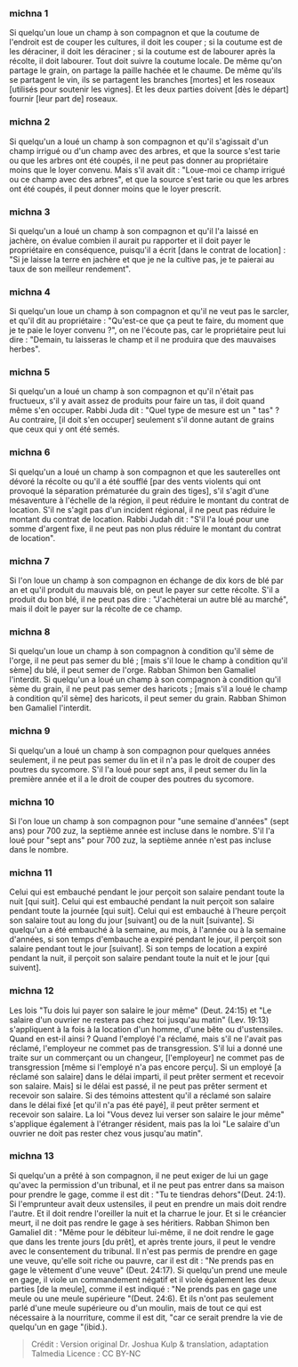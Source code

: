 
### michna 1
Si quelqu'un loue un champ à son compagnon et que la coutume de l'endroit est de couper les cultures, il doit les couper ; si la coutume est de les déraciner, il doit les déraciner ; si la coutume est de labourer après la récolte, il doit labourer. Tout doit suivre la coutume locale. De même qu'on partage le grain, on partage la paille hachée et le chaume. De même qu'ils se partagent le vin, ils se partagent les branches [mortes] et les roseaux [utilisés pour soutenir les vignes]. Et les deux parties doivent [dès le départ] fournir [leur part de] roseaux.

### michna 2
Si quelqu'un a loué un champ à son compagnon et qu'il s'agissait d'un champ irrigué ou d'un champ avec des arbres, et que la source s'est tarie ou que les arbres ont été coupés, il ne peut pas donner au propriétaire moins que le loyer convenu. Mais s'il avait dit : "Loue-moi ce champ irrigué ou ce champ avec des arbres", et que la source s'est tarie ou que les arbres ont été coupés, il peut donner moins que le loyer prescrit.

### michna 3
Si quelqu'un a loué un champ à son compagnon et qu'il l'a laissé en jachère, on évalue combien il aurait pu rapporter et il doit payer le propriétaire en conséquence, puisqu'il a écrit [dans le contrat de location] :  "Si je laisse la terre en jachère et que je ne la cultive pas, je te paierai au taux de son meilleur rendement".

### michna 4
Si quelqu'un loue un champ à son compagnon et qu'il ne veut pas le sarcler, et qu'il dit au propriétaire : "Qu'est-ce que ça peut te faire, du moment que je te paie le loyer convenu ?", on ne l'écoute pas, car le propriétaire peut lui dire : "Demain, tu laisseras le champ et il ne produira que des mauvaises herbes".

### michna 5
Si quelqu'un a loué un champ à son compagnon et qu'il n'était pas fructueux, s'il y avait assez de produits pour faire un tas, il doit quand même s'en occuper. Rabbi Juda dit :  "Quel type de mesure est un " tas" ?  Au contraire, [il doit s'en occuper] seulement s'il donne autant de grains que ceux qui y ont été semés.

### michna 6
Si quelqu'un a loué un champ à son compagnon et que les sauterelles ont dévoré la récolte ou qu'il a été soufflé [par des vents violents qui ont provoqué la séparation prématurée du grain des tiges], s'il s'agit d'une mésaventure à l'échelle de la région, il peut réduire le montant du contrat de location. S'il ne s'agit pas d'un incident régional, il ne peut pas réduire le montant du contrat de location. Rabbi Judah dit : "S'il l'a loué pour une somme d'argent fixe, il ne peut pas non plus réduire le montant du contrat de location".

### michna 7
Si l'on loue un champ à son compagnon en échange de dix kors de blé par an et qu'il produit du mauvais blé, on peut le payer sur cette récolte. S'il a produit du bon blé, il ne peut pas dire : "J'achèterai un autre blé au marché", mais il doit le payer sur la récolte de ce champ.

### michna 8
Si quelqu'un loue un champ à son compagnon à condition qu'il sème de l'orge, il ne peut pas semer du blé ; [mais s'il loue le champ à condition qu'il sème] du blé, il peut semer de l'orge. Rabban Shimon ben Gamaliel l'interdit. Si quelqu'un a loué un champ à son compagnon à condition qu'il sème du grain, il ne peut pas semer des haricots ; [mais s'il a loué le champ à condition qu'il sème] des haricots, il peut semer du grain. Rabban Shimon ben Gamaliel l'interdit.

### michna 9
Si quelqu'un a loué un champ à son compagnon pour quelques années seulement, il ne peut pas semer du lin et il n'a pas le droit de couper des poutres du sycomore. S'il l'a loué pour sept ans, il peut semer du lin la première année et il a le droit de couper des poutres du sycomore.

### michna 10
Si l'on loue un champ à son compagnon pour "une semaine d'années" (sept ans) pour 700 zuz, la septième année est incluse dans le nombre. S'il l'a loué pour "sept ans" pour 700 zuz, la septième année n'est pas incluse dans le nombre.

### michna 11
Celui qui est embauché pendant le jour perçoit son salaire pendant toute la nuit [qui suit]. Celui qui est embauché pendant la nuit perçoit son salaire pendant toute la journée [qui suit]. Celui qui est embauché à l'heure perçoit son salaire tout au long du jour [suivant] ou de la nuit [suivante]. Si quelqu'un a été embauché à la semaine, au mois, à l'année ou à la semaine d'années, si son temps d'embauche a expiré pendant le jour, il perçoit son salaire pendant tout le jour [suivant]. Si son temps de location a expiré pendant la nuit, il perçoit son salaire pendant toute la nuit et le jour [qui suivent].

### michna 12
Les lois "Tu dois lui payer son salaire le jour même" (Deut. 24:15) et "Le salaire d'un ouvrier ne restera pas chez toi jusqu'au matin" (Lev. 19:13) s'appliquent à la fois à la location d'un homme, d'une bête ou d'ustensiles. Quand en est-il ainsi ? Quand l'employé l'a réclamé, mais s'il ne l'avait pas réclamé, l'employeur ne commet pas de transgression. S'il lui a donné une traite sur un commerçant ou un changeur, [l'employeur] ne commet pas de transgression [même si l'employé n'a pas encore perçu]. Si un employé [a réclamé son salaire] dans le délai imparti, il peut prêter serment et recevoir son salaire. Mais] si le délai est passé, il ne peut pas prêter serment et recevoir son salaire. Si des témoins attestent qu'il a réclamé son salaire dans le délai fixé [et qu'il n'a pas été payé], il peut prêter serment et recevoir son salaire. La loi "Vous devez lui verser son salaire le jour même" s'applique également à l'étranger résident, mais pas la loi "Le salaire d'un ouvrier ne doit pas rester chez vous jusqu'au matin".

### michna 13
Si quelqu'un a prêté à son compagnon, il ne peut exiger de lui un gage qu'avec la permission d'un tribunal, et il ne peut pas entrer dans sa maison pour prendre le gage, comme il est dit : "Tu te tiendras dehors"(Deut. 24:1). Si l'emprunteur avait deux ustensiles, il peut en prendre un mais doit rendre l'autre. Et il doit rendre l'oreiller la nuit et la charrue le jour. Et si le créancier meurt, il ne doit pas rendre le gage à ses héritiers. Rabban Shimon ben Gamaliel dit :  "Même pour le débiteur lui-même, il ne doit rendre le gage que dans les trente jours [du prêt], et après trente jours, il peut le vendre avec le consentement du tribunal. Il n'est pas permis de prendre en gage une veuve, qu'elle soit riche ou pauvre, car il est dit : "Ne prends pas en gage le vêtement d'une veuve" (Deut. 24:17). Si quelqu'un prend une meule en gage, il viole un commandement négatif et il viole également les deux parties [de la meule], comme il est indiqué : "Ne prends pas en gage une meule ou une meule supérieure "(Deut. 24:6). Et ils n'ont pas seulement parlé d'une meule supérieure ou d'un moulin, mais de tout ce qui est nécessaire à la nourriture, comme il est dit, "car ce serait prendre la vie de quelqu'un en gage "(ibid.).

>Crédit : Version original Dr. Joshua Kulp & translation, adaptation Talmedia
>Licence : CC BY-NC